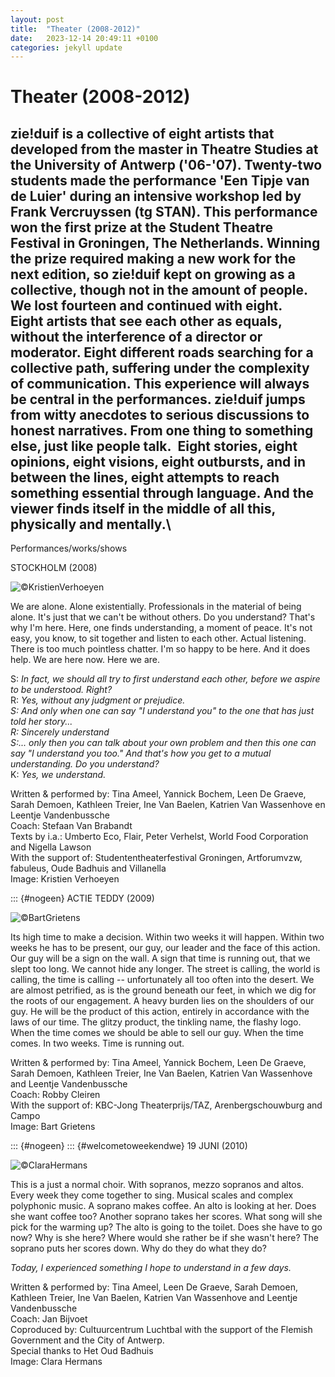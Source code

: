 ```yaml
---
layout: post
title:  "Theater (2008-2012)"
date:   2023-12-14 20:49:11 +0100
categories: jekyll update
---
```


# Theater (2008-2012) 


zie!duif is a collective of eight artists that developed from the master
in Theatre Studies at the University of Antwerp ('06-'07). Twenty-two
students made the performance 'Een Tipje van de Luier' during an
intensive workshop led by Frank Vercruyssen (tg STAN). This performance
won the first prize at the Student Theatre Festival in Groningen, The
Netherlands. Winning the prize required making a new work for the next
edition, so zie!duif kept on growing as a collective, though not in the
amount of people. We lost fourteen and continued with eight.\
Eight artists that see each other as equals, without the interference of
a director or moderator. Eight different roads searching for a
collective path, suffering under the complexity of communication. This
experience will always be central in the performances. zie!duif jumps
from witty anecdotes to serious discussions to honest narratives. From
one thing to something else, just like people talk.  Eight stories,
eight opinions, eight visions, eight outbursts, and in between the
lines, eight attempts to reach something essential through language. And
the viewer finds itself in the middle of all this, physically and
mentally.\
--

Performances/works/shows

STOCKHOLM (2008)

![©KristienVerhoeyen](/uploads/uploads/2016/01/stockholm-1024x409.jpg)


We are alone. Alone existentially. Professionals in the material of
being alone. It's just that we can't be without others. Do you
understand? That's why I'm here. Here, one finds understanding, a moment
of peace. It's not easy, you know, to sit together and listen to each
other. Actual listening. There is too much pointless chatter. I'm so
happy to be here. And it does help. We are here now. Here we are.

S: *In fact, we should all try to first understand each other, before we
aspire to be understood. Right?*\
R: *Yes, without any judgment or prejudice. *\
S: *And only when one can say "I understand you" to the one that has
just told her story...*\
R: *Sincerely understand*\
S:*... only then you can talk about your own problem and then this one
can say "I understand you too." And that's how you get to a mutual
understanding. Do you understand?*\
K: *Yes, we understand.*

Written & performed by: Tina Ameel, Yannick Bochem, Leen De Graeve,
Sarah Demoen, Kathleen Treier, Ine Van Baelen, Katrien Van Wassenhove en
Leentje Vandenbussche\
Coach: Stefaan Van Brabandt\
Texts by i.a.: Umberto Eco, Flair, Peter Verhelst, World Food
Corporation and Nigella Lawson\
With the support of: Studententheaterfestival Groningen, Artforumvzw,
fabuleus, Oude Badhuis and Villanella\
Image: Kristien Verhoeyen

::: {#nogeen}
ACTIE TEDDY (2009)

![©BartGrietens](/uploads/uploads/2016/01/actie-teddy-1024x681.jpg)

Its high time to make a decision. Within two weeks it will happen.
Within two weeks he has to be present, our guy, our leader and the face
of this action. Our guy will be a sign on the wall. A sign that time is
running out, that we slept too long. We cannot hide any longer. The
street is calling, the world is calling, the time is calling --
unfortunately all too often into the desert. We are almost petrified, as
is the ground beneath our feet, in which we dig for the roots of our
engagement. A heavy burden lies on the shoulders of our guy. He will be
the product of this action, entirely in accordance with the laws of our
time. The glitzy product, the tinkling name, the flashy logo. When the
time comes we should be able to sell our guy. When the time comes. In
two weeks. Time is running out.

Written & performed by: Tina Ameel, Yannick Bochem, Leen De Graeve,
Sarah Demoen, Kathleen Treier, Ine Van Baelen, Katrien Van Wassenhove
and Leentje Vandenbussche\
Coach: Robby Cleiren\
With the support of: KBC-Jong Theaterprijs/TAZ, Arenbergschouwburg and
Campo\
Image: Bart Grietens

::: {#nogeen}
::: {#welcometoweekendwe}
19 JUNI (2010)

![©ClaraHermans](/uploads/uploads/2016/01/19juni_29-1024x680.jpg)

This is a just a normal choir. With sopranos, mezzo sopranos and altos.
Every week they come together to sing. Musical scales and complex
polyphonic music. A soprano makes coffee. An alto is looking at her.
Does she want coffee too? Another soprano takes her scores. What song
will she pick for the warming up? The alto is going to the toilet. Does
she have to go now? Why is she here? Where would she rather be if she
wasn't here? The soprano puts her scores down. Why do they do what they
do?

*Today, I experienced something I hope to understand in a few days.*

Written & performed by: Tina Ameel, Leen De Graeve, Sarah Demoen,
Kathleen Treier, Ine Van Baelen, Katrien Van Wassenhove and Leentje
Vandenbussche\
Coach: Jan Bijvoet\
Coproduced by: Cultuurcentrum Luchtbal with the support of the Flemish
Government and the City of Antwerp.\
Special thanks to Het Oud Badhuis\
Image: Clara Hermans